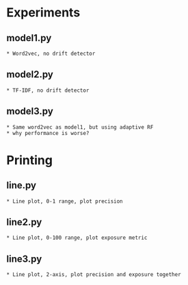 # Experiments

## model1.py
	* Word2vec, no drift detector
## model2.py
	* TF-IDF, no drift detector
## model3.py
	* Same word2vec as model1, but using adaptive RF
	* why performance is worse?

# Printing

## line.py
	* Line plot, 0-1 range, plot precision

## line2.py
	* Line plot, 0-100 range, plot exposure metric

## line3.py
	* Line plot, 2-axis, plot precision and exposure together
	

